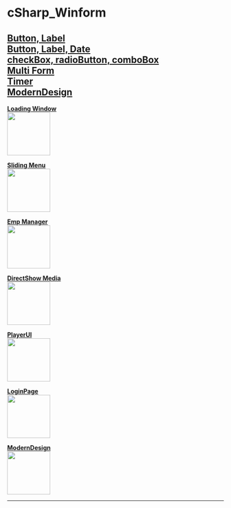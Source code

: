 # **cSharp_Winform**

  [Button, Label](Button_Label)<br>
  [Button, Label, Date](Button_Label_Date)<br>
  [checkBox, radioButton, comboBox](checkBox_radioButton_comboBox)<br>
  [Multi Form](Multi_Form)<br>
  [Timer](Timer)<br>
  [ModernDesign](ModernDesign)<br>
---
  
  [**Loading Window**](LoadingWindow)<br>
  <img src="https://user-images.githubusercontent.com/114325862/223126754-5667cd23-45a7-4796-bec2-a83d36880f60.png" width="100" height="100">

  [**Sliding Menu**](SlidingMenu)<br>
  <img src="https://user-images.githubusercontent.com/114325862/223128891-90bebe28-50a5-4474-b56e-376e75afcf1a.png" width="100" height="100">
  
  [**Emp Manager**](EmpManager)<br>
  <img src="https://user-images.githubusercontent.com/114325862/223129190-69b18fa0-7bb0-4498-8db3-bba13a4a85a5.png" width="100" height="100">
  
  [**DirectShow Media**](DirectShow_Media)<br>
  <img src="https://user-images.githubusercontent.com/114325862/223126000-93685d06-8ce4-4346-a558-54a7702b630d.png" width="100" height="100">
  
  [**PlayerUI**](PlayerUI)<br>
  <img src="https://user-images.githubusercontent.com/114325862/223447714-bcb42920-f9ee-460e-918a-bd73b8264d0b.png" width="100" height="100">
  
  [**LoginPage**](LoginPage)<br>
  <img src="https://user-images.githubusercontent.com/114325862/225010739-1e5fe00c-cfb2-4db4-ac46-b1f53076dd07.png" width="100" height="100">
  
  [**ModernDesign**](ModernDesign)<br>
  <img src="https://user-images.githubusercontent.com/114325862/222172232-7bc1c0fa-07b6-45c5-b2b7-b33b7c774a36.png" width="100" height="100">
  




---


